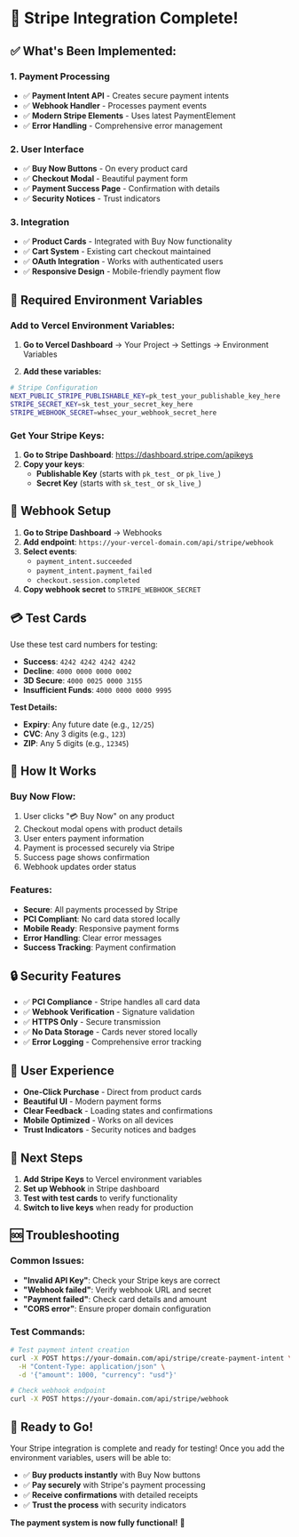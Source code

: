 # 🎉 Stripe Integration Complete!

## ✅ **What's Been Implemented:**

### **1. Payment Processing**
- ✅ **Payment Intent API** - Creates secure payment intents
- ✅ **Webhook Handler** - Processes payment events
- ✅ **Modern Stripe Elements** - Uses latest PaymentElement
- ✅ **Error Handling** - Comprehensive error management

### **2. User Interface**
- ✅ **Buy Now Buttons** - On every product card
- ✅ **Checkout Modal** - Beautiful payment form
- ✅ **Payment Success Page** - Confirmation with details
- ✅ **Security Notices** - Trust indicators

### **3. Integration**
- ✅ **Product Cards** - Integrated with Buy Now functionality
- ✅ **Cart System** - Existing cart checkout maintained
- ✅ **OAuth Integration** - Works with authenticated users
- ✅ **Responsive Design** - Mobile-friendly payment flow

## 🔧 **Required Environment Variables**

### **Add to Vercel Environment Variables:**

1. **Go to Vercel Dashboard** → Your Project → Settings → Environment Variables

2. **Add these variables:**

```bash
# Stripe Configuration
NEXT_PUBLIC_STRIPE_PUBLISHABLE_KEY=pk_test_your_publishable_key_here
STRIPE_SECRET_KEY=sk_test_your_secret_key_here
STRIPE_WEBHOOK_SECRET=whsec_your_webhook_secret_here
```

### **Get Your Stripe Keys:**

1. **Go to Stripe Dashboard**: https://dashboard.stripe.com/apikeys
2. **Copy your keys**:
   - **Publishable Key** (starts with `pk_test_` or `pk_live_`)
   - **Secret Key** (starts with `sk_test_` or `sk_live_`)

## 🔗 **Webhook Setup**

1. **Go to Stripe Dashboard** → Webhooks
2. **Add endpoint**: `https://your-vercel-domain.com/api/stripe/webhook`
3. **Select events**:
   - `payment_intent.succeeded`
   - `payment_intent.payment_failed`
   - `checkout.session.completed`
4. **Copy webhook secret** to `STRIPE_WEBHOOK_SECRET`

## 💳 **Test Cards**

Use these test card numbers for testing:

- **Success**: `4242 4242 4242 4242`
- **Decline**: `4000 0000 0000 0002`
- **3D Secure**: `4000 0025 0000 3155`
- **Insufficient Funds**: `4000 0000 0000 9995`

**Test Details:**
- **Expiry**: Any future date (e.g., `12/25`)
- **CVC**: Any 3 digits (e.g., `123`)
- **ZIP**: Any 5 digits (e.g., `12345`)

## 🚀 **How It Works**

### **Buy Now Flow:**
1. User clicks "💳 Buy Now" on any product
2. Checkout modal opens with product details
3. User enters payment information
4. Payment is processed securely via Stripe
5. Success page shows confirmation
6. Webhook updates order status

### **Features:**
- **Secure**: All payments processed by Stripe
- **PCI Compliant**: No card data stored locally
- **Mobile Ready**: Responsive payment forms
- **Error Handling**: Clear error messages
- **Success Tracking**: Payment confirmation

## 🔒 **Security Features**

- ✅ **PCI Compliance** - Stripe handles all card data
- ✅ **Webhook Verification** - Signature validation
- ✅ **HTTPS Only** - Secure transmission
- ✅ **No Data Storage** - Cards never stored locally
- ✅ **Error Logging** - Comprehensive error tracking

## 📱 **User Experience**

- **One-Click Purchase** - Direct from product cards
- **Beautiful UI** - Modern payment forms
- **Clear Feedback** - Loading states and confirmations
- **Mobile Optimized** - Works on all devices
- **Trust Indicators** - Security notices and badges

## 🎯 **Next Steps**

1. **Add Stripe Keys** to Vercel environment variables
2. **Set up Webhook** in Stripe dashboard
3. **Test with test cards** to verify functionality
4. **Switch to live keys** when ready for production

## 🆘 **Troubleshooting**

### **Common Issues:**

- **"Invalid API Key"**: Check your Stripe keys are correct
- **"Webhook failed"**: Verify webhook URL and secret
- **"Payment failed"**: Check card details and amount
- **"CORS error"**: Ensure proper domain configuration

### **Test Commands:**

```bash
# Test payment intent creation
curl -X POST https://your-domain.com/api/stripe/create-payment-intent \
  -H "Content-Type: application/json" \
  -d '{"amount": 1000, "currency": "usd"}'

# Check webhook endpoint
curl -X POST https://your-domain.com/api/stripe/webhook
```

## 🎊 **Ready to Go!**

Your Stripe integration is complete and ready for testing! Once you add the environment variables, users will be able to:

- ✅ **Buy products instantly** with Buy Now buttons
- ✅ **Pay securely** with Stripe's payment processing
- ✅ **Receive confirmations** with detailed receipts
- ✅ **Trust the process** with security indicators

**The payment system is now fully functional!** 🚀
